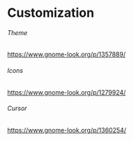 # Customization



###### Theme

https://www.gnome-look.org/p/1357889/



###### Icons

https://www.gnome-look.org/p/1279924/



###### Cursor

https://www.gnome-look.org/p/1360254/

